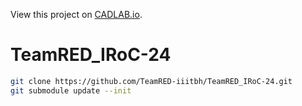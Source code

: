 View this project on [CADLAB.io](https://cadlab.io/project/27908). 

# TeamRED_IRoC-24

```bash
git clone https://github.com/TeamRED-iiitbh/TeamRED_IRoC-24.git
git submodule update --init
```